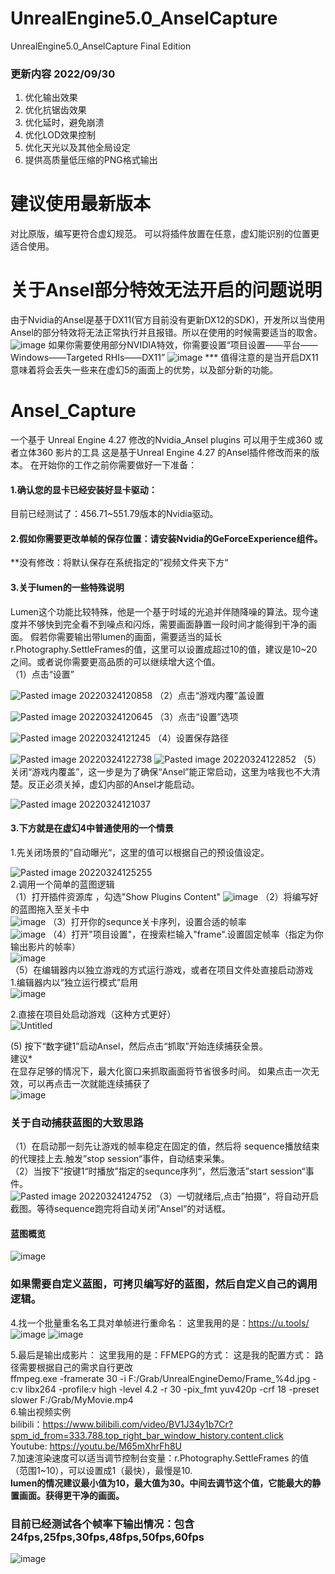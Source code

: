 # UnrealEngine5.0_AnselCapture
UnrealEngine5.0_AnselCapture Final Edition
### 更新内容 2022/09/30
1. 优化输出效果  
2. 优化抗锯齿效果  
3. 优化延时，避免崩溃  
4. 优化LOD效果控制  
5. 优化天光以及其他全局设定  
6. 提供高质量低压缩的PNG格式输出   

# 建议使用最新版本
对比原版，编写更符合虚幻规范。
可以将插件放置在任意，虚幻能识别的位置更适合使用。
# 关于Ansel部分特效无法开启的问题说明  
由于Nvidia的Ansel是基于DX11(官方目前没有更新DX12的SDK)，开发所以当使用Ansel的部分特效将无法正常执行并且报错。所以在使用的时候需要适当的取舍。 
![image](https://user-images.githubusercontent.com/39860733/193227766-a5ab2cf2-0fde-4e36-8eda-40012711b969.png)
如果你需要使用部分NVIDIA特效，你需要设置“项目设置——平台——Windows——Targeted RHIs——DX11”
![image](https://user-images.githubusercontent.com/39860733/193228029-38260b8b-37cf-4fca-b6ba-f1a620171835.png)
*** 值得注意的是当开启DX11意味着将会丢失一些来在虚幻5的画面上的优势，以及部分新的功能。
# Ansel_Capture
一个基于 Unreal Engine 4.27 修改的Nvidia_Ansel plugins 可以用于生成360 或者立体360 影片的工具 
这是基于Unreal Engine 4.27 的Ansel插件修改而来的版本。
在开始你的工作之前你需要做好一下准备：
#### 1.确认您的显卡已经安装好显卡驱动：
目前已经测试了：456.71~551.79版本的Nvidia驱动。
#### 2.假如你需要更改单帧的保存位置：请安装Nvidia的GeForceExperience组件。
**没有修改：将默认保存在系统指定的”视频文件夹下方“
#### 3.关于lumen的一些特殊说明
Lumen这个功能比较特殊，他是一个基于时域的光追并伴随降噪的算法。现今速度并不够快到完全看不到噪点和闪烁，需要画面静置一段时间才能得到干净的画面。
假若你需要输出带lumen的画面，需要适当的延长r.Photography.SettleFrames的值，这里可以设置成超过10的值，建议是10~20之间。或者说你需要更高品质的可以继续增大这个值。  
（1）点击“设置”

![Pasted image 20220324120858](https://user-images.githubusercontent.com/39860733/159846088-18804c78-c19a-47ca-8edc-ea44e3d7a3af.png)
（2）点击“游戏内覆”盖设置

![Pasted image 20220324120645](https://user-images.githubusercontent.com/39860733/159846194-877e800a-cc0b-48e6-9712-8b22d08c5ee8.png)
（3）点击“设置”选项

![Pasted image 20220324121245](https://user-images.githubusercontent.com/39860733/159846343-153054d9-3cf0-4304-b42d-8202dafcbe8e.png)
（4）设置保存路径

![Pasted image 20220324122738](https://user-images.githubusercontent.com/39860733/159846366-b01d8273-55bc-4cd4-9ff7-26e082e122e4.png)
![Pasted image 20220324122852](https://user-images.githubusercontent.com/39860733/159846373-489b35b0-f155-4791-80d8-2cbacb7be82b.png)
（5）关闭“游戏内覆盖”，这一步是为了确保“Ansel”能正常启动，这里为啥我也不大清楚。反正必须关掉，虚幻内部的Ansel才能启动。

![Pasted image 20220324121037](https://user-images.githubusercontent.com/39860733/159846137-8b6e1ee7-57e3-4cb8-b1bb-c78f52e559b2.png)


#### 3.下方就是在虚幻4中普通使用的一个情景
1.先关闭场景的”自动曝光“，这里的值可以根据自己的预设值设定。

![Pasted image 20220324125255](https://user-images.githubusercontent.com/39860733/159846410-f6ff752d-283a-41c4-9fdd-45e8394a5bd6.png)  
2.调用一个简单的蓝图逻辑    
（1）打开插件资源库 ，勾选"Show Plugins Content"
![image](https://user-images.githubusercontent.com/39860733/167578994-da3e385e-24af-4a41-b2c3-2f371b59da25.png)
（2）将编写好的蓝图拖入至关卡中   
![image](https://user-images.githubusercontent.com/39860733/167579565-885e806b-b46e-4439-929d-67b6439271fa.png)
（3）打开你的sequnce关卡序列，设置合适的帧率    
![image](https://user-images.githubusercontent.com/39860733/167580316-bf242321-ada4-47d5-bd7b-ca8e483b29a5.png)
（4）打开"项目设置"，在搜索栏输入"frame".设置固定帧率（指定为你输出影片的帧率）  
![image](https://user-images.githubusercontent.com/39860733/167580779-2a51135e-1207-4cdd-8079-b3058104be27.png)  
（5）在编辑器内以独立游戏的方式运行游戏，或者在项目文件处直接启动游戏  
1.编辑器内以“独立运行模式”启用  
![image](https://user-images.githubusercontent.com/39860733/196025988-fd157c85-e93a-4bb0-b889-e4d07e742a47.png)

2.直接在项目处启动游戏（这种方式更好）  
![Untitled](https://user-images.githubusercontent.com/39860733/196025909-bec362e7-160e-4675-8d36-977df5284c86.png)

 (5) 按下“数字键1”启动Ansel，然后点击“抓取”开始连续捕获全景。  
 建议*  
 在显存足够的情况下，最大化窗口来抓取画面将节省很多时间。 
 如果点击一次无效，可以再点击一次就能连续捕获了  
![image](https://user-images.githubusercontent.com/39860733/196026345-156deb81-7637-4402-816d-e97f0ab57c11.png)

### 关于自动捕获蓝图的大致思路  
（1）在启动那一刻先让游戏的帧率稳定在固定的值，然后将 sequence播放结束的代理挂上去.触发”stop session“事件，自动结束采集。  
（2）当按下”按键1“时播放”指定的sequnce序列“，然后激活”start session“事件。  
![Pasted image 20220324124752](https://user-images.githubusercontent.com/39860733/159846452-6d2341ad-d0a1-4451-bc25-03b85ecd0430.png)
（3）一切就绪后,点击”拍摄“，将自动开启截图。等待sequence跑完将自动关闭”Ansel“的对话框。  
#### 蓝图概览
![image](https://user-images.githubusercontent.com/39860733/167580884-14419853-b443-486b-a134-399938952566.png)
### 如果需要自定义蓝图，可拷贝编写好的蓝图，然后自定义自己的调用逻辑。

4.找一个批量重名名工具对单帧进行重命名：
这里我用的是：https://u.tools/
![image](https://user-images.githubusercontent.com/39860733/160042397-c18ffabf-e4c0-4127-834f-8d30dcbeca01.png)
![image](https://user-images.githubusercontent.com/39860733/160042857-4406b9f8-6caf-48d1-9bbe-a35994d76730.png)

5.最后是输出成影片：
这里我用的是：FFMEPG的方式：
这是我的配置方式： 路径需要根据自己的需求自行更改  
ffmpeg.exe -framerate 30 -i F:/Grab/UnrealEngineDemo/Frame_%4d.jpg -c:v libx264 -profile:v high -level 4.2 -r 30 -pix_fmt yuv420p -crf 18 -preset slower F:/Grab/MyMovie.mp4  
6.输出视频实例  
bilibili：https://www.bilibili.com/video/BV1J34y1b7Cr?spm_id_from=333.788.top_right_bar_window_history.content.click  
Youtube: https://youtu.be/M65mXhrFh8U   
7.加速渲染速度可以适当调节控制台变量：r.Photography.SettleFrames 的值 （范围1~10），可以设置成1（最快），最慢是10.   
 **lumen的情况建议最小值为10，最大值为30。中间去调节这个值，它能最大的静置画面。获得更干净的画面。**

### 目前已经测试各个帧率下输出情况：包含24fps,25fps,30fps,48fps,50fps,60fps
![image](https://user-images.githubusercontent.com/39860733/167581780-efde6191-2e62-440c-95e0-250ccacdfa3b.png)

